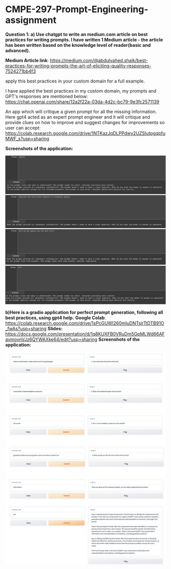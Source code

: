 # CMPE-297-Prompt-Engineering-assignment

**Question 1: a) Use chatgpt to write an medium.com article on best practices for writing prompts. I have written 1 Medium article - the article has been written based on the knowledge level of reader(basic and advanced).**

**Medium Article link**: https://medium.com/@abdulvahed.shaik/best-practices-for-writing-prompts-the-art-of-eliciting-quality-responses-7524271bb4f3

apply this best practices in your custom domain for a full example. 

I have applied the best practices in my custom domain, my prompts and GPT's responses are mentioned below:
https://chat.openai.com/share/12a2f22a-03da-4d2c-bc79-9e3fc2571139

An app which will critique a given prompt for all the missing information. Here gpt4 acted as an expert prompt engineer and it will critique and provide clues on how to improve and suggest changes for improvements so user can accept:
https://colab.research.google.com/drive/1NTKazJqDLPPdwy2UZSIutpgqpfuMWF_s?usp=sharing

**Screenshots of the application:**

![Alt Text](https://github.com/vahedshaik/CMPE-297-Prompt-Engineering-assignment/blob/17b9ff19f443b8c1363c85e96cc1beef3833e5d5/Screen%20Shot%202023-10-16%20at%205.24.33%20PM.png)
![Alt Text](https://github.com/vahedshaik/CMPE-297-Prompt-Engineering-assignment/blob/0387e01650ac69309171274b7b98e3bdfd91cde6/Screen%20Shot%202023-10-16%20at%205.23.25%20PM.png)
![Alt Text](https://github.com/vahedshaik/CMPE-297-Prompt-Engineering-assignment/blob/0387e01650ac69309171274b7b98e3bdfd91cde6/Screen%20Shot%202023-10-16%20at%205.22.56%20PM.png)
![Alt Text](https://github.com/vahedshaik/CMPE-297-Prompt-Engineering-assignment/blob/0387e01650ac69309171274b7b98e3bdfd91cde6/Screen%20Shot%202023-10-16%20at%205.22.24%20PM.png)

**b)Here is a gradio application for perfect prompt generation, following all best practices, using gpt4 help.**
**Google Colab**: https://colab.research.google.com/drive/1sPcGUWI260mIuDNTsirTtDTB91O_fwAs?usp=sharing
**Slides:** https://docs.google.com/presentation/d/1q8KUXFB0VRuDm5GpMLWd66AFavmovnVJz6QYWAXke64/edit?usp=sharing
**Screenshots of the application:**

![Alt Text](https://github.com/vahedshaik/CMPE-297-Prompt-Engineering-assignment/blob/9d080ccffe2b51ccc3d2b590854cd08ee96bda2b/1.png)
![Alt Text](https://github.com/vahedshaik/CMPE-297-Prompt-Engineering-assignment/blob/9d080ccffe2b51ccc3d2b590854cd08ee96bda2b/2.png)
![Alt Text](https://github.com/vahedshaik/CMPE-297-Prompt-Engineering-assignment/blob/9d080ccffe2b51ccc3d2b590854cd08ee96bda2b/3.png)
![Alt Text](https://github.com/vahedshaik/CMPE-297-Prompt-Engineering-assignment/blob/9d080ccffe2b51ccc3d2b590854cd08ee96bda2b/4.png)
![Alt Text](https://github.com/vahedshaik/CMPE-297-Prompt-Engineering-assignment/blob/9d080ccffe2b51ccc3d2b590854cd08ee96bda2b/5.png)
![Alt Text](https://github.com/vahedshaik/CMPE-297-Prompt-Engineering-assignment/blob/8a1aeea140510214bd8bf5176d4ffc50d8d4252f/6.png)
